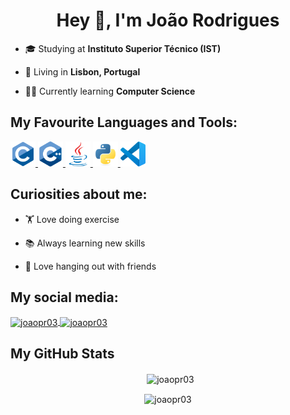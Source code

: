<h1 align="center"> Hey 👋, I'm João Rodrigues </h1>

- 🎓 Studying at **Instituto Superior Técnico (IST)**

- 📍 Living in **Lisbon, Portugal**

- 👨‍💻 Currently learning **Computer Science**

<h2 align="left">My Favourite Languages and Tools:</h2>
<p align="left"> 
  <a href="https://www.w3schools.com/c/" target="_blank" rel="noreferrer"> <img src="https://raw.githubusercontent.com/devicons/devicon/master/icons/c/c-original.svg" alt="c" width="40" height="40"/> </a> 
  <a href="https://www.w3schools.com/cpp/" target="_blank" rel="noreferrer"> <img src="https://raw.githubusercontent.com/devicons/devicon/master/icons/cplusplus/cplusplus-original.svg" alt="cplusplus" width="40" height="40"/> </a> 
  <a href="https://www.java.com" target="_blank" rel="noreferrer"> <img src="https://raw.githubusercontent.com/devicons/devicon/master/icons/java/java-original.svg" alt="java" width="40" height="40"/> </a> 
  <a href="https://www.python.org" target="_blank" rel="noreferrer"> <img src="https://raw.githubusercontent.com/devicons/devicon/master/icons/python/python-original.svg" alt="python" width="40" height="40"/> </a> 
  <a href="https://code.visualstudio.com/" target="_blank" rel="noreferrer"> <img src="https://raw.githubusercontent.com/devicons/devicon/master/icons/vscode/vscode-original.svg" alt="vscode" width="40" height="40"/> </a>
</p>

<h2 align="left">Curiosities about me:</h2>

- 🏋 Love doing exercise

- 📚 Always learning new skills

- 🪩 Love hanging out with friends

<h2 align="left">My social media:</h2>
<p align="left">
  <a href="https://instagram.com/joaopr03" target="blank"> <img align="center" src="https://raw.githubusercontent.com/rahuldkjain/github-profile-readme-generator/master/src/images/icons/Social/instagram.svg" alt="joaopr03" height="30" width="40"/> </a>
  <a href="https://linkedin.com/in/joão-rodrigues-5ab6b4227" target="blank"> <img align="center" src="https://raw.githubusercontent.com/rahuldkjain/github-profile-readme-generator/master/src/images/icons/Social/linked-in-alt.svg" alt="joaopr03" height="30" width="40"/> </a>
</p>

<h2> My GitHub Stats </h2>

<p align="center">&nbsp;
  <img align="center" src="https://github-readme-stats.vercel.app/api?username=joaopr03&show_icons=true&theme=dark&locale=en" alt="joaopr03" />
</p>

<p align="center">
  <img align="center" src="https://github-readme-stats.vercel.app/api/top-langs?username=joaopr03&show_icons=true&theme=dark&locale=en&layout=compact" alt="joaopr03"/></p>
